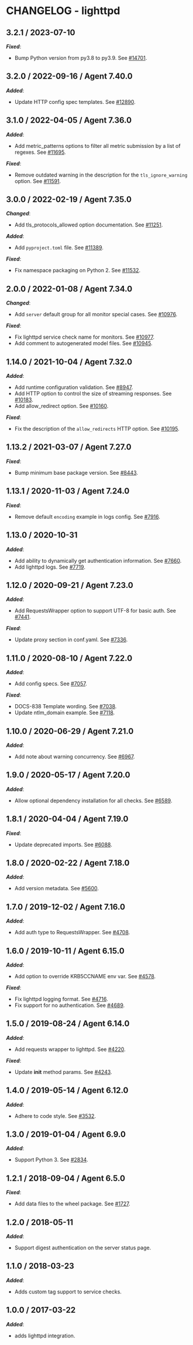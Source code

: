 # CHANGELOG - lighttpd

## 3.2.1 / 2023-07-10

***Fixed***:

* Bump Python version from py3.8 to py3.9. See [#14701](https://github.com/DataDog/integrations-core/pull/14701).

## 3.2.0 / 2022-09-16 / Agent 7.40.0

***Added***: 

* Update HTTP config spec templates. See [#12890](https://github.com/DataDog/integrations-core/pull/12890).


## 3.1.0 / 2022-04-05 / Agent 7.36.0

***Added***: 

* Add metric_patterns options to filter all metric submission by a list of regexes. See [#11695](https://github.com/DataDog/integrations-core/pull/11695).

***Fixed***: 

* Remove outdated warning in the description for the `tls_ignore_warning` option. See [#11591](https://github.com/DataDog/integrations-core/pull/11591).


## 3.0.0 / 2022-02-19 / Agent 7.35.0

***Changed***: 

* Add tls_protocols_allowed option documentation. See [#11251](https://github.com/DataDog/integrations-core/pull/11251).

***Added***: 

* Add `pyproject.toml` file. See [#11389](https://github.com/DataDog/integrations-core/pull/11389).

***Fixed***: 

* Fix namespace packaging on Python 2. See [#11532](https://github.com/DataDog/integrations-core/pull/11532).


## 2.0.0 / 2022-01-08 / Agent 7.34.0

***Changed***: 

* Add `server` default group for all monitor special cases. See [#10976](https://github.com/DataDog/integrations-core/pull/10976).

***Fixed***: 

* Fix lighttpd service check name for monitors. See [#10977](https://github.com/DataDog/integrations-core/pull/10977).
* Add comment to autogenerated model files. See [#10945](https://github.com/DataDog/integrations-core/pull/10945).


## 1.14.0 / 2021-10-04 / Agent 7.32.0

***Added***: 

* Add runtime configuration validation. See [#8947](https://github.com/DataDog/integrations-core/pull/8947).
* Add HTTP option to control the size of streaming responses. See [#10183](https://github.com/DataDog/integrations-core/pull/10183).
* Add allow_redirect option. See [#10160](https://github.com/DataDog/integrations-core/pull/10160).

***Fixed***: 

* Fix the description of the `allow_redirects` HTTP option. See [#10195](https://github.com/DataDog/integrations-core/pull/10195).


## 1.13.2 / 2021-03-07 / Agent 7.27.0

***Fixed***: 

* Bump minimum base package version. See [#8443](https://github.com/DataDog/integrations-core/pull/8443).


## 1.13.1 / 2020-11-03 / Agent 7.24.0

***Fixed***: 

* Remove default `encoding` example in logs config. See [#7916](https://github.com/DataDog/integrations-core/pull/7916).


## 1.13.0 / 2020-10-31

***Added***: 

* Add ability to dynamically get authentication information. See [#7660](https://github.com/DataDog/integrations-core/pull/7660).
* Add lighttpd logs. See [#7719](https://github.com/DataDog/integrations-core/pull/7719).


## 1.12.0 / 2020-09-21 / Agent 7.23.0

***Added***: 

* Add RequestsWrapper option to support UTF-8 for basic auth. See [#7441](https://github.com/DataDog/integrations-core/pull/7441).

***Fixed***: 

* Update proxy section in conf.yaml. See [#7336](https://github.com/DataDog/integrations-core/pull/7336).


## 1.11.0 / 2020-08-10 / Agent 7.22.0

***Added***: 

* Add config specs. See [#7057](https://github.com/DataDog/integrations-core/pull/7057).

***Fixed***: 

* DOCS-838 Template wording. See [#7038](https://github.com/DataDog/integrations-core/pull/7038).
* Update ntlm_domain example. See [#7118](https://github.com/DataDog/integrations-core/pull/7118).


## 1.10.0 / 2020-06-29 / Agent 7.21.0

***Added***: 

* Add note about warning concurrency. See [#6967](https://github.com/DataDog/integrations-core/pull/6967).


## 1.9.0 / 2020-05-17 / Agent 7.20.0

***Added***: 

* Allow optional dependency installation for all checks. See [#6589](https://github.com/DataDog/integrations-core/pull/6589).


## 1.8.1 / 2020-04-04 / Agent 7.19.0

***Fixed***: 

* Update deprecated imports. See [#6088](https://github.com/DataDog/integrations-core/pull/6088).


## 1.8.0 / 2020-02-22 / Agent 7.18.0

***Added***: 

* Add version metadata. See [#5600](https://github.com/DataDog/integrations-core/pull/5600).


## 1.7.0 / 2019-12-02 / Agent 7.16.0

***Added***: 

* Add auth type to RequestsWrapper. See [#4708](https://github.com/DataDog/integrations-core/pull/4708).


## 1.6.0 / 2019-10-11 / Agent 6.15.0

***Added***: 

* Add option to override KRB5CCNAME env var. See [#4578](https://github.com/DataDog/integrations-core/pull/4578).

***Fixed***: 

* Fix lighttpd logging format. See [#4716](https://github.com/DataDog/integrations-core/pull/4716).
* Fix support for no authentication. See [#4689](https://github.com/DataDog/integrations-core/pull/4689).


## 1.5.0 / 2019-08-24 / Agent 6.14.0

***Added***: 

* Add requests wrapper to lighttpd. See [#4220](https://github.com/DataDog/integrations-core/pull/4220).

***Fixed***: 

* Update __init__ method params. See [#4243](https://github.com/DataDog/integrations-core/pull/4243).


## 1.4.0 / 2019-05-14 / Agent 6.12.0

***Added***: 

* Adhere to code style. See [#3532](https://github.com/DataDog/integrations-core/pull/3532).


## 1.3.0 / 2019-01-04 / Agent 6.9.0

***Added***: 

* Support Python 3. See [#2834][1].


## 1.2.1 / 2018-09-04 / Agent 6.5.0

***Fixed***: 

* Add data files to the wheel package. See [#1727][2].


## 1.2.0 / 2018-05-11

***Added***: 

* Support digest authentication on the server status page.


## 1.1.0 / 2018-03-23

***Added***: 

* Adds custom tag support to service checks.


## 1.0.0 / 2017-03-22

***Added***: 

* adds lighttpd integration.

[1]: https://github.com/DataDog/integrations-core/pull/2834
[2]: https://github.com/DataDog/integrations-core/pull/1727
